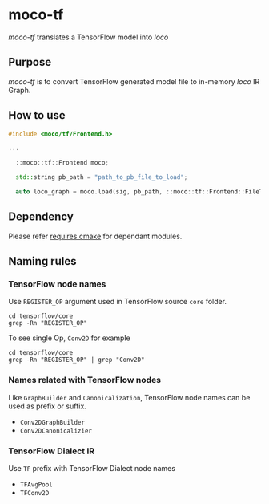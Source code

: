 # moco-tf

_moco-tf_ translates a TensorFlow model into _loco_

## Purpose

_moco-tf_ is to convert TensorFlow generated model file to in-memory _loco_ IR Graph.

## How to use

```cxx
#include <moco/tf/Frontend.h>

...

  ::moco::tf::Frontend moco;

  std::string pb_path = "path_to_pb_file_to_load";

  auto loco_graph = moco.load(sig, pb_path, ::moco::tf::Frontend::FileType::Binary);
```

## Dependency

Please refer [requires.cmake](./requires.cmake) for dependant modules.

## Naming rules

### TensorFlow node names

Use `REGISTER_OP` argument used in TensorFlow source `core` folder.

```
cd tensorflow/core
grep -Rn "REGISTER_OP"
```

To see single Op, `Conv2D` for example
```
cd tensorflow/core
grep -Rn "REGISTER_OP" | grep "Conv2D"
```

### Names related with TensorFlow nodes

Like `GraphBuilder` and `Canonicalization`, TensorFlow node names can be used as
prefix or suffix.

- `Conv2DGraphBuilder`
- `Conv2DCanonicalizier`

### TensorFlow Dialect IR

Use `TF` prefix with TensorFlow Dialect node names

- `TFAvgPool`
- `TFConv2D`

